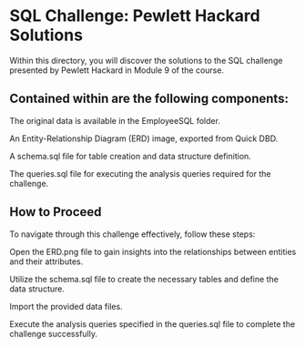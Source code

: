 # SQL Challenge: Pewlett Hackard Solutions
Within this directory, you will discover the solutions to the SQL challenge presented by Pewlett Hackard in Module 9 of the course.

## Contained within are the following components:

The original data is available in the EmployeeSQL folder.

An Entity-Relationship Diagram (ERD) image, exported from Quick DBD.

A schema.sql file for table creation and data structure definition.

The queries.sql file for executing the analysis queries required for the challenge.

## How to Proceed
To navigate through this challenge effectively, follow these steps:

Open the ERD.png file to gain insights into the relationships between entities and their attributes.

Utilize the schema.sql file to create the necessary tables and define the data structure.

Import the provided data files.

Execute the analysis queries specified in the queries.sql file to complete the challenge successfully.
